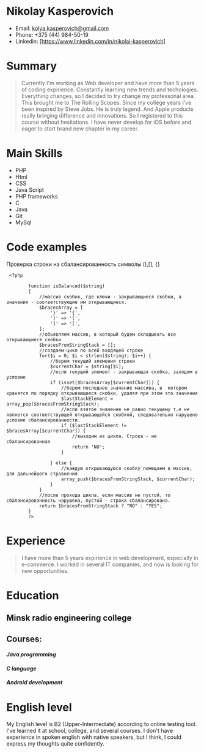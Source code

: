 # **Nikolay Kasperovich**

* Email:                            kolya.kasperovich@gmail.com
* Phone:                            +375 (44) 984-50-19
* Linkedin:                         [https://www.linkedin.com/in/nikolai-kasperovich]

# **Summary**
> Currently I'm working as Web developer and have more than 5 years of coding expirience. Constantly learning new trends and techologies. Everything changes, so I decided to try change my professonal area. This brought me to The Rolling Scopes. Since my college years I've been inspired by Steve Jobs. He is truly legend. And Apple products really bringing difference and innovations. So I registered to this course without hesitations. I have never develop for iOS before and eager to start brand new chapter in my career.
>
# **Main Skills**
* PHP
* Html
* CSS
* Java Script
* PHP frameworks
* C
* Java
* Git
* MySql

# **Code examples**
Проверка строки на сбалансированность символы (),[], {}

```
 <?php

        function isBalanced($string)
        {
            //массив скобок, где ключи - закрывающиеся скобки, а значения - соответствующие им открывающиеся.
            $bracesArray = [
        		'}' => '{',
        		')' => '(',
        		']' => '[',
        	];
            //объявляем массив, в который будем складывать все открывающиеся скобки
            $bracesFromStringStack = [];
            //создаем цикл по всей входящей строке
            for($i = 0; $i < strlen($string); $i++) {
                //берем текущий элемения строки
                $currentChar = $string[$i];
                //если текущий элемент - закрывающая скобка, заходим в условие
                if (isset($bracesArray[$currentChar])) {
                    //берем последнее значение массива, в  котором хранятся по порядку открывающиеся скобки, удаляя при этом это значение
                    $lastStackElement = array_pop($bracesFromStringStack);
                    //если взятое значение не равно текущему т.е не является соответствующей открывающейся скобкой, следовательно нарушено условие сбалансированности.
                    if ($lastStackElement != $bracesArray[$currentChar]) {
                        //выходим из цикла. Строка - не сбалансированная
                        return 'NO';
                    }

                } else {
                    //каждую открывающуюся скобку помещаем в массив, для дальнейшого стравнения
                    array_push($bracesFromStringStack, $currentChar);
                }
            }
            //после прохода цикла, если массив не пустой, то сбалансированность нарушена, пустой - строка сбалансирована.
            return $bracesFromStringStack ? "NO" : "YES";
        }
        ?>
```

# **Experience**
>I have more than 5 years expirience in web development, especially in e-commerce. I worked in several IT companies, 
and now is looking for new opportunities.

# **Education**
## Minsk radio engineering college
## Courses:
#### ***Java programming***
#### ***C language***
#### ***Android development***

# **English level**
My English level is B2 (Upper-Intermediate) according to online testing tool. I've learned it at school, college, and several courses. I don't have experience in spoken english with native speakers, but I think, I could express my thoughts quite confidently.